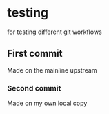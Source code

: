 # testing
for testing different git workflows

## First commit
Made on the mainline upstream

### Second commit
Made on my own local copy
